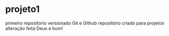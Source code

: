 # projeto1
 primeiro repositorio versionado Git e Github
 repositório criado para projetos
 alteração feita
 Deus  e bom!
